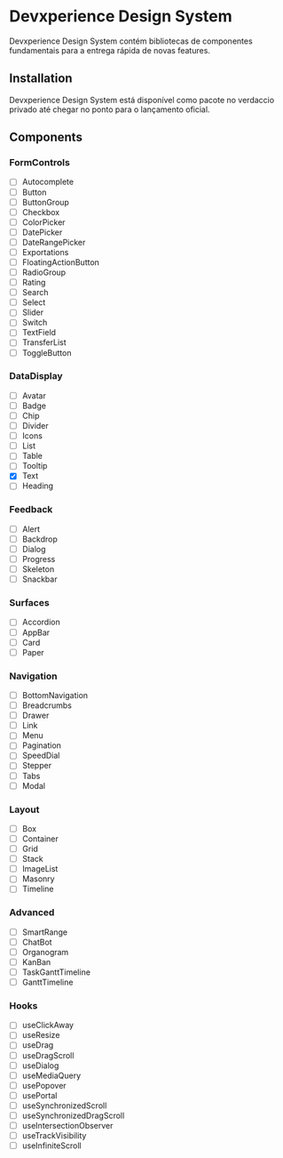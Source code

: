 # Devxperience Design System

Devxperience Design System contém bibliotecas de componentes fundamentais para a entrega rápida de novas features.

## Installation

Devxperience Design System está disponível como pacote no verdaccio privado até chegar no ponto para o lançamento oficial.

## Components

### FormControls

- [ ] Autocomplete
- [ ] Button
- [ ] ButtonGroup
- [ ] Checkbox
- [ ] ColorPicker
- [ ] DatePicker
- [ ] DateRangePicker
- [ ] Exportations
- [ ] FloatingActionButton
- [ ] RadioGroup
- [ ] Rating
- [ ] Search
- [ ] Select
- [ ] Slider
- [ ] Switch
- [ ] TextField
- [ ] TransferList
- [ ] ToggleButton

### DataDisplay

- [ ] Avatar
- [ ] Badge
- [ ] Chip
- [ ] Divider
- [ ] Icons
- [ ] List
- [ ] Table
- [ ] Tooltip
- [x] Text
- [ ] Heading

### Feedback

- [ ] Alert
- [ ] Backdrop
- [ ] Dialog
- [ ] Progress
- [ ] Skeleton
- [ ] Snackbar

### Surfaces

- [ ] Accordion
- [ ] AppBar
- [ ] Card
- [ ] Paper

### Navigation

- [ ] BottomNavigation
- [ ] Breadcrumbs
- [ ] Drawer
- [ ] Link
- [ ] Menu
- [ ] Pagination
- [ ] SpeedDial
- [ ] Stepper
- [ ] Tabs
- [ ] Modal

### Layout

- [ ] Box
- [ ] Container
- [ ] Grid
- [ ] Stack
- [ ] ImageList
- [ ] Masonry
- [ ] Timeline

### Advanced

- [ ] SmartRange
- [ ] ChatBot
- [ ] Organogram
- [ ] KanBan
- [ ] TaskGanttTimeline
- [ ] GanttTimeline

### Hooks

- [ ] useClickAway
- [ ] useResize
- [ ] useDrag
- [ ] useDragScroll
- [ ] useDialog
- [ ] useMediaQuery
- [ ] usePopover
- [ ] usePortal
- [ ] useSynchronizedScroll
- [ ] useSynchronizedDragScroll
- [ ] useIntersectionObserver
- [ ] useTrackVisibility
- [ ] useInfiniteScroll
